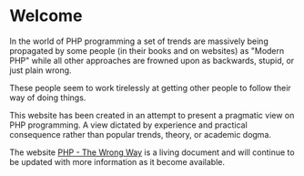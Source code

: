 # Welcome #

In the world of PHP programming a set of trends are massively being propagated by some people (in their books and on websites) as "Modern PHP" while all other approaches are frowned upon as backwards, stupid, or just plain wrong.

These people seem to work tirelessly at getting other people to follow their way of doing things.

This website has been created in an attempt to present a pragmatic view on PHP programming. A view dictated by experience and practical consequence rather than popular trends, theory, or academic dogma.

The website [PHP - The Wrong Way](https://www.phpthewrongway.com/) is a living document and will continue to be updated with more information as it become available.
